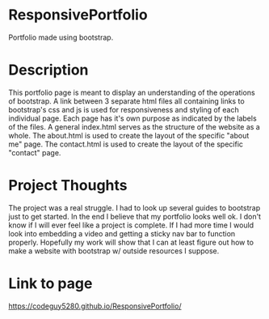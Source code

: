 # ResponsivePortfolio

Portfolio made using bootstrap.

# Description

This portfolio page is meant to display an understanding of the operations of bootstrap.
A link between 3 separate html files all containing links to bootstrap's css and js is used for responsiveness and styling of each individual page.
Each page has it's own purpose as indicated by the labels of the files.
A general index.html serves as the structure of the website as a whole.
The about.html is used to create the layout of the specific "about me" page.
The contact.html is used to create the layout of the specific "contact" page.

# Project Thoughts

The project was a real struggle. I had to look up several guides to bootstrap just to get started.
In the end I believe that my portfolio looks well ok. I don't know if I will ever feel like a project is complete.
If I had more time I would look into embedding a video and getting a sticky nav bar to function properly.
Hopefully my work will show that I can at least figure out how to make a website with bootstrap w/ outside resources I suppose.

# Link to page
https://codeguy5280.github.io/ResponsivePortfolio/
